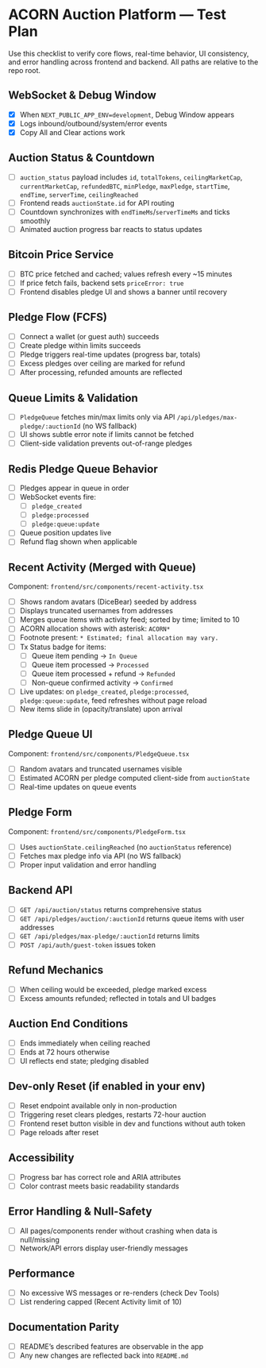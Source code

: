 <!-- File: TEST_PLAN.md | Purpose: End-to-end test checklist for ACORN Auction Platform -->
# ACORN Auction Platform — Test Plan

Use this checklist to verify core flows, real-time behavior, UI consistency, and error handling across frontend and backend. All paths are relative to the repo root.

## WebSocket & Debug Window
- [x] When `NEXT_PUBLIC_APP_ENV=development`, Debug Window appears
- [x] Logs inbound/outbound/system/error events
- [x] Copy All and Clear actions work

## Auction Status & Countdown
- [ ] `auction_status` payload includes `id`, `totalTokens`, `ceilingMarketCap`, `currentMarketCap`, `refundedBTC`, `minPledge`, `maxPledge`, `startTime`, `endTime`, `serverTime`, `ceilingReached`
- [ ] Frontend reads `auctionState.id` for API routing
- [ ] Countdown synchronizes with `endTimeMs`/`serverTimeMs` and ticks smoothly
- [ ] Animated auction progress bar reacts to status updates

## Bitcoin Price Service
- [ ] BTC price fetched and cached; values refresh every ~15 minutes
- [ ] If price fetch fails, backend sets `priceError: true`
- [ ] Frontend disables pledge UI and shows a banner until recovery

## Pledge Flow (FCFS)
- [ ] Connect a wallet (or guest auth) succeeds
- [ ] Create pledge within limits succeeds
- [ ] Pledge triggers real-time updates (progress bar, totals)
- [ ] Excess pledges over ceiling are marked for refund
- [ ] After processing, refunded amounts are reflected

## Queue Limits & Validation
- [ ] `PledgeQueue` fetches min/max limits only via API `/api/pledges/max-pledge/:auctionId` (no WS fallback)
- [ ] UI shows subtle error note if limits cannot be fetched
- [ ] Client-side validation prevents out-of-range pledges

## Redis Pledge Queue Behavior
- [ ] Pledges appear in queue in order
- [ ] WebSocket events fire:
  - [ ] `pledge_created`
  - [ ] `pledge:processed`
  - [ ] `pledge:queue:update`
- [ ] Queue position updates live
- [ ] Refund flag shown when applicable

## Recent Activity (Merged with Queue)
Component: `frontend/src/components/recent-activity.tsx`
- [ ] Shows random avatars (DiceBear) seeded by address
- [ ] Displays truncated usernames from addresses
- [ ] Merges queue items with activity feed; sorted by time; limited to 10
- [ ] ACORN allocation shows with asterisk: `ACORN*`
- [ ] Footnote present: `* Estimated; final allocation may vary.`
- [ ] Tx Status badge for items:
  - [ ] Queue item pending → `In Queue`
  - [ ] Queue item processed → `Processed`
  - [ ] Queue item processed + refund → `Refunded`
  - [ ] Non-queue confirmed activity → `Confirmed`
- [ ] Live updates: on `pledge_created`, `pledge:processed`, `pledge:queue:update`, feed refreshes without page reload
- [ ] New items slide in (opacity/translate) upon arrival

## Pledge Queue UI
Component: `frontend/src/components/PledgeQueue.tsx`
- [ ] Random avatars and truncated usernames visible
- [ ] Estimated ACORN per pledge computed client-side from `auctionState`
- [ ] Real-time updates on queue events

## Pledge Form
Component: `frontend/src/components/PledgeForm.tsx`
- [ ] Uses `auctionState.ceilingReached` (no `auctionStatus` reference)
- [ ] Fetches max pledge info via API (no WS fallback)
- [ ] Proper input validation and error handling

## Backend API
- [ ] `GET /api/auction/status` returns comprehensive status
- [ ] `GET /api/pledges/auction/:auctionId` returns queue items with user addresses
- [ ] `GET /api/pledges/max-pledge/:auctionId` returns limits
- [ ] `POST /api/auth/guest-token` issues token

## Refund Mechanics
- [ ] When ceiling would be exceeded, pledge marked excess
- [ ] Excess amounts refunded; reflected in totals and UI badges

## Auction End Conditions
- [ ] Ends immediately when ceiling reached
- [ ] Ends at 72 hours otherwise
- [ ] UI reflects end state; pledging disabled

## Dev-only Reset (if enabled in your env)
- [ ] Reset endpoint available only in non-production
- [ ] Triggering reset clears pledges, restarts 72-hour auction
- [ ] Frontend reset button visible in dev and functions without auth token
- [ ] Page reloads after reset

## Accessibility
- [ ] Progress bar has correct role and ARIA attributes
- [ ] Color contrast meets basic readability standards

## Error Handling & Null-Safety
- [ ] All pages/components render without crashing when data is null/missing
- [ ] Network/API errors display user-friendly messages

## Performance
- [ ] No excessive WS messages or re-renders (check Dev Tools)
- [ ] List rendering capped (Recent Activity limit of 10)

## Documentation Parity
- [ ] README’s described features are observable in the app
- [ ] Any new changes are reflected back into `README.md`
